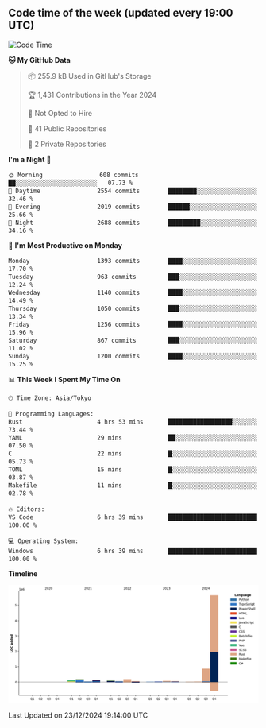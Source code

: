 ## Code time of the week (updated every 19:00 UTC)

<!--START_SECTION:waka-->
![Code Time](http://img.shields.io/badge/Code%20Time-4%2C121%20hrs%2042%20mins-blue)

**🐱 My GitHub Data** 

> 📦 255.9 kB Used in GitHub's Storage 
 > 
> 🏆 1,431 Contributions in the Year 2024
 > 
> 🚫 Not Opted to Hire
 > 
> 📜 41 Public Repositories 
 > 
> 🔑 2 Private Repositories 
 > 
**I'm a Night 🦉** 

```text
🌞 Morning                608 commits         ██░░░░░░░░░░░░░░░░░░░░░░░   07.73 % 
🌆 Daytime                2554 commits        ████████░░░░░░░░░░░░░░░░░   32.46 % 
🌃 Evening                2019 commits        ██████░░░░░░░░░░░░░░░░░░░   25.66 % 
🌙 Night                  2688 commits        █████████░░░░░░░░░░░░░░░░   34.16 % 
```
📅 **I'm Most Productive on Monday** 

```text
Monday                   1393 commits        ████░░░░░░░░░░░░░░░░░░░░░   17.70 % 
Tuesday                  963 commits         ███░░░░░░░░░░░░░░░░░░░░░░   12.24 % 
Wednesday                1140 commits        ████░░░░░░░░░░░░░░░░░░░░░   14.49 % 
Thursday                 1050 commits        ███░░░░░░░░░░░░░░░░░░░░░░   13.34 % 
Friday                   1256 commits        ████░░░░░░░░░░░░░░░░░░░░░   15.96 % 
Saturday                 867 commits         ███░░░░░░░░░░░░░░░░░░░░░░   11.02 % 
Sunday                   1200 commits        ████░░░░░░░░░░░░░░░░░░░░░   15.25 % 
```


📊 **This Week I Spent My Time On** 

```text
🕑︎ Time Zone: Asia/Tokyo

💬 Programming Languages: 
Rust                     4 hrs 53 mins       ██████████████████░░░░░░░   73.44 % 
YAML                     29 mins             ██░░░░░░░░░░░░░░░░░░░░░░░   07.50 % 
C                        22 mins             █░░░░░░░░░░░░░░░░░░░░░░░░   05.73 % 
TOML                     15 mins             █░░░░░░░░░░░░░░░░░░░░░░░░   03.87 % 
Makefile                 11 mins             █░░░░░░░░░░░░░░░░░░░░░░░░   02.78 % 

🔥 Editors: 
VS Code                  6 hrs 39 mins       █████████████████████████   100.00 % 

💻 Operating System: 
Windows                  6 hrs 39 mins       █████████████████████████   100.00 % 
```

**Timeline**

![Lines of Code chart](https://raw.githubusercontent.com/SARDONYX-sard/SARDONYX-sard/main/assets/bar_graph.png)


 Last Updated on 23/12/2024 19:14:00 UTC
<!--END_SECTION:waka-->